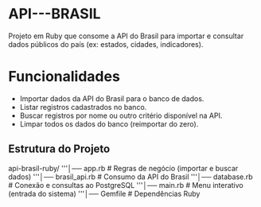 # API---BRASIL

Projeto em Ruby que consome a API do Brasil para importar e consultar dados públicos do país (ex: estados, cidades, indicadores).

# Funcionalidades

- Importar dados da API do Brasil para o banco de dados.
- Listar registros cadastrados no banco.
- Buscar registros por nome ou outro critério disponível na API.
- Limpar todos os dados do banco (reimportar do zero).

## Estrutura do Projeto
api-brasil-ruby/
'''│── app.rb # Regras de negócio (importar e buscar dados)
'''│── brasil_api.rb # Consumo da API do Brasil
'''│── database.rb # Conexão e consultas ao PostgreSQL
'''│── main.rb # Menu interativo (entrada do sistema)
'''│── Gemfile # Dependências Ruby
